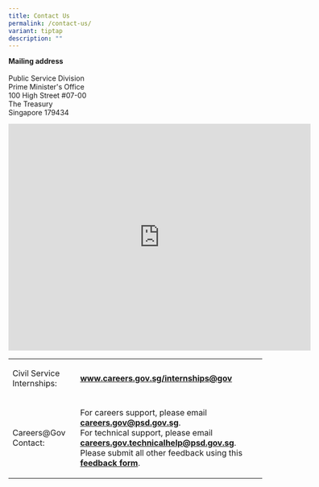 ```yaml
---
title: Contact Us
permalink: /contact-us/
variant: tiptap
description: ""
---
```

<p><strong>Mailing address</strong>
<br>
<br>Public Service Division
<br>Prime Minister's Office
<br>100 High Street #07-00
<br>The Treasury
<br>Singapore 179434</p>
<p></p>
<div class="iframe-wrapper">
<iframe style="border:0;" height="450" width="600" allowfullscreen="true" frameborder="0" src="https://www.google.com/maps/embed?pb=!1m18!1m12!1m3!1d3988.805760787454!2d103.84715947599418!3d1.290864161760495!2m3!1f0!2f0!3f0!3m2!1i1024!2i768!4f13.1!3m3!1m2!1s0x31da19a0c55eb7dd%3A0xa589ff4237b9ac83!2sPublic%20Service%20Division!5e0!3m2!1sen!2ssg!4v1711185604587!5m2!1sen!2ssg"></iframe>
</div>
<p></p>
<table>
<tbody>
<tr>
<td rowspan="1" colspan="1">
<p>Civil Service Internships:</p>
</td>
<td rowspan="1" colspan="1">
<p><strong><a href="https://www.careers.gov.sg/internships@gov" rel="noopener noreferrer nofollow" target="_blank">www.careers.gov.sg/internships@gov</a></strong> &nbsp;</p>
</td>
</tr>
<tr>
<td rowspan="1" colspan="1">
<p>Careers@Gov Contact:</p>
<p></p>
<p></p>
<p></p>
<p></p>
<p></p>
<p></p>
<p></p>
</td>
<td rowspan="1" colspan="1">
<p>For careers support, please email <strong><a href="mailto:careers.gov@psd.gov.sg" rel="noopener noreferrer nofollow" target="_blank">careers.gov@psd.gov.sg</a></strong>.
<br>For technical support, please email <strong><a href="mailto:careers.gov@psd.gov.sg" rel="noopener noreferrer nofollow" target="_blank">careers.gov.technicalhelp@psd.gov.sg</a></strong>.
<br>Please submit all other feedback using this <strong><a href="https://www.careers.gov.sg/feedback" class="btn--link btn--link-text" rel="noopener noreferrer nofollow" target="">feedback form</a></strong>.</p>
<p></p>
<p></p>
</td>
</tr>
</tbody>
</table>
<p></p>
<p></p>
